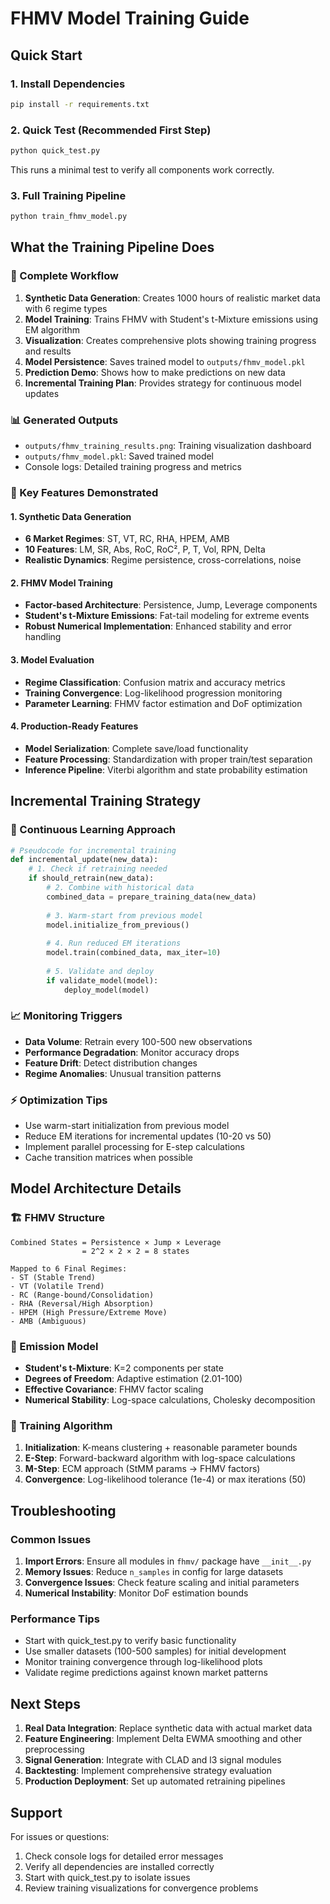 # FHMV Model Training Guide

## Quick Start

### 1. Install Dependencies
```bash
pip install -r requirements.txt
```

### 2. Quick Test (Recommended First Step)
```bash
python quick_test.py
```
This runs a minimal test to verify all components work correctly.

### 3. Full Training Pipeline
```bash
python train_fhmv_model.py
```

## What the Training Pipeline Does

### 🔄 Complete Workflow
1. **Synthetic Data Generation**: Creates 1000 hours of realistic market data with 6 regime types
2. **Model Training**: Trains FHMV with Student's t-Mixture emissions using EM algorithm
3. **Visualization**: Creates comprehensive plots showing training progress and results
4. **Model Persistence**: Saves trained model to `outputs/fhmv_model.pkl`
5. **Prediction Demo**: Shows how to make predictions on new data
6. **Incremental Training Plan**: Provides strategy for continuous model updates

### 📊 Generated Outputs
- `outputs/fhmv_training_results.png`: Training visualization dashboard
- `outputs/fhmv_model.pkl`: Saved trained model
- Console logs: Detailed training progress and metrics

### 🎯 Key Features Demonstrated

#### 1. Synthetic Data Generation
- **6 Market Regimes**: ST, VT, RC, RHA, HPEM, AMB
- **10 Features**: LM, SR, Abs, RoC, RoC², P, T, Vol, RPN, Delta
- **Realistic Dynamics**: Regime persistence, cross-correlations, noise

#### 2. FHMV Model Training
- **Factor-based Architecture**: Persistence, Jump, Leverage components
- **Student's t-Mixture Emissions**: Fat-tail modeling for extreme events
- **Robust Numerical Implementation**: Enhanced stability and error handling

#### 3. Model Evaluation
- **Regime Classification**: Confusion matrix and accuracy metrics
- **Training Convergence**: Log-likelihood progression monitoring
- **Parameter Learning**: FHMV factor estimation and DoF optimization

#### 4. Production-Ready Features
- **Model Serialization**: Complete save/load functionality
- **Feature Processing**: Standardization with proper train/test separation
- **Inference Pipeline**: Viterbi algorithm and state probability estimation

## Incremental Training Strategy

### 🔄 Continuous Learning Approach
```python
# Pseudocode for incremental training
def incremental_update(new_data):
    # 1. Check if retraining needed
    if should_retrain(new_data):
        # 2. Combine with historical data
        combined_data = prepare_training_data(new_data)
        
        # 3. Warm-start from previous model
        model.initialize_from_previous()
        
        # 4. Run reduced EM iterations
        model.train(combined_data, max_iter=10)
        
        # 5. Validate and deploy
        if validate_model(model):
            deploy_model(model)
```

### 📈 Monitoring Triggers
- **Data Volume**: Retrain every 100-500 new observations
- **Performance Degradation**: Monitor accuracy drops
- **Feature Drift**: Detect distribution changes
- **Regime Anomalies**: Unusual transition patterns

### ⚡ Optimization Tips
- Use warm-start initialization from previous model
- Reduce EM iterations for incremental updates (10-20 vs 50)
- Implement parallel processing for E-step calculations
- Cache transition matrices when possible

## Model Architecture Details

### 🏗️ FHMV Structure
```
Combined States = Persistence × Jump × Leverage
                = 2^2 × 2 × 2 = 8 states

Mapped to 6 Final Regimes:
- ST (Stable Trend)
- VT (Volatile Trend) 
- RC (Range-bound/Consolidation)
- RHA (Reversal/High Absorption)
- HPEM (High Pressure/Extreme Move)
- AMB (Ambiguous)
```

### 🎲 Emission Model
- **Student's t-Mixture**: K=2 components per state
- **Degrees of Freedom**: Adaptive estimation (2.01-100)
- **Effective Covariance**: FHMV factor scaling
- **Numerical Stability**: Log-space calculations, Cholesky decomposition

### 🔧 Training Algorithm
1. **Initialization**: K-means clustering + reasonable parameter bounds
2. **E-Step**: Forward-backward algorithm with log-space calculations
3. **M-Step**: ECM approach (StMM params → FHMV factors)
4. **Convergence**: Log-likelihood tolerance (1e-4) or max iterations (50)

## Troubleshooting

### Common Issues
1. **Import Errors**: Ensure all modules in `fhmv/` package have `__init__.py`
2. **Memory Issues**: Reduce `n_samples` in config for large datasets
3. **Convergence Issues**: Check feature scaling and initial parameters
4. **Numerical Instability**: Monitor DoF estimation bounds

### Performance Tips
- Start with quick_test.py to verify basic functionality
- Use smaller datasets (100-500 samples) for initial development
- Monitor training convergence through log-likelihood plots
- Validate regime predictions against known market patterns

## Next Steps

1. **Real Data Integration**: Replace synthetic data with actual market data
2. **Feature Engineering**: Implement Delta EWMA smoothing and other preprocessing
3. **Signal Generation**: Integrate with CLAD and l3 signal modules
4. **Backtesting**: Implement comprehensive strategy evaluation
5. **Production Deployment**: Set up automated retraining pipelines

## Support

For issues or questions:
1. Check console logs for detailed error messages
2. Verify all dependencies are installed correctly
3. Start with quick_test.py to isolate issues
4. Review training visualizations for convergence problems